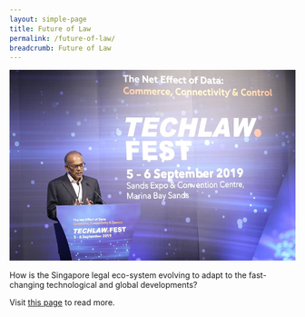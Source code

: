 ```yaml
---
layout: simple-page
title: Future of Law
permalink: /future-of-law/
breadcrumb: Future of Law
---
```

<div class="image">
  <img src="/images/FutureofLaw1.jpeg/" title="Future of Law" alt="Future of Law">
</div>

How is the Singapore legal eco-system evolving to adapt to the fast-changing technological and global developments?

Visit [this page](/articles/future-of-law/) to read more. 
